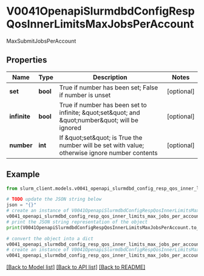 # V0041OpenapiSlurmdbdConfigRespQosInnerLimitsMaxJobsPerAccount

MaxSubmitJobsPerAccount

## Properties

Name | Type | Description | Notes
------------ | ------------- | ------------- | -------------
**set** | **bool** | True if number has been set; False if number is unset | [optional] 
**infinite** | **bool** | True if number has been set to infinite; \&quot;set\&quot; and \&quot;number\&quot; will be ignored | [optional] 
**number** | **int** | If \&quot;set\&quot; is True the number will be set with value; otherwise ignore number contents | [optional] 

## Example

```python
from slurm_client.models.v0041_openapi_slurmdbd_config_resp_qos_inner_limits_max_jobs_per_account import V0041OpenapiSlurmdbdConfigRespQosInnerLimitsMaxJobsPerAccount

# TODO update the JSON string below
json = "{}"
# create an instance of V0041OpenapiSlurmdbdConfigRespQosInnerLimitsMaxJobsPerAccount from a JSON string
v0041_openapi_slurmdbd_config_resp_qos_inner_limits_max_jobs_per_account_instance = V0041OpenapiSlurmdbdConfigRespQosInnerLimitsMaxJobsPerAccount.from_json(json)
# print the JSON string representation of the object
print(V0041OpenapiSlurmdbdConfigRespQosInnerLimitsMaxJobsPerAccount.to_json())

# convert the object into a dict
v0041_openapi_slurmdbd_config_resp_qos_inner_limits_max_jobs_per_account_dict = v0041_openapi_slurmdbd_config_resp_qos_inner_limits_max_jobs_per_account_instance.to_dict()
# create an instance of V0041OpenapiSlurmdbdConfigRespQosInnerLimitsMaxJobsPerAccount from a dict
v0041_openapi_slurmdbd_config_resp_qos_inner_limits_max_jobs_per_account_from_dict = V0041OpenapiSlurmdbdConfigRespQosInnerLimitsMaxJobsPerAccount.from_dict(v0041_openapi_slurmdbd_config_resp_qos_inner_limits_max_jobs_per_account_dict)
```
[[Back to Model list]](../README.md#documentation-for-models) [[Back to API list]](../README.md#documentation-for-api-endpoints) [[Back to README]](../README.md)


